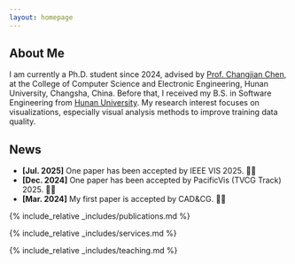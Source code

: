 ```yaml
---
layout: homepage
---
```


## About Me

I am currently a Ph.D. student since 2024, advised by [Prof. Changjian Chen](https://changjianchen.github.io/), at the College of Computer Science and Electronic Engineering, Hunan University, Changsha, China. Before that, I received my B.S. in Software Engineering from [Hunan University](https://www.hnu.edu.cn). My research interest focuses on visualizations, especially visual analysis methods to improve training data quality.


## News
- **[Jul. 2025]** One paper has been accepted by IEEE VIS 2025. 🎉🎉
- **[Dec. 2024]** One paper has been accepted by PacificVis (TVCG Track) 2025. 🎉🎉
- **[Mar. 2024]** My first paper is accepted by CAD&CG. 🎉🎉


{% include_relative _includes/publications.md %}

{% include_relative _includes/services.md %}

{% include_relative _includes/teaching.md %}
